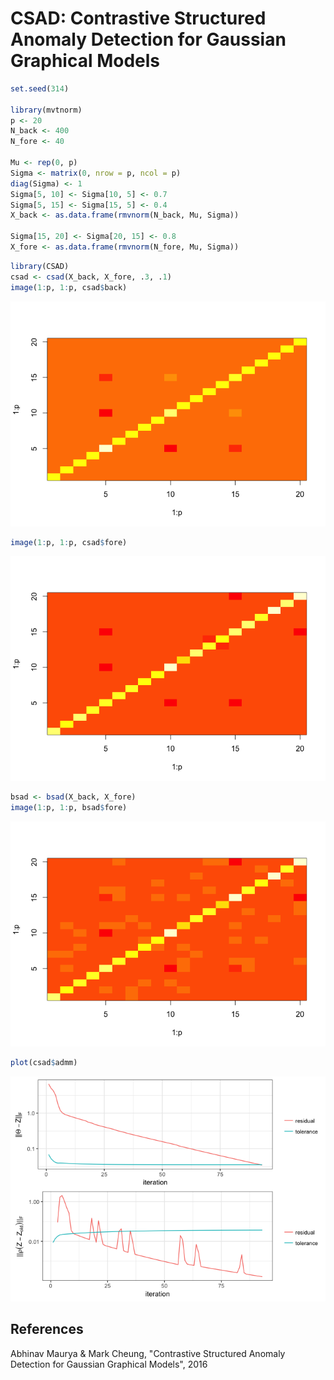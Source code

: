 # CSAD: Contrastive Structured Anomaly Detection for Gaussian Graphical Models




```r
set.seed(314)

library(mvtnorm)
p <- 20
N_back <- 400
N_fore <- 40

Mu <- rep(0, p)
Sigma <- matrix(0, nrow = p, ncol = p)
diag(Sigma) <- 1
Sigma[5, 10] <- Sigma[10, 5] <- 0.7
Sigma[5, 15] <- Sigma[15, 5] <- 0.4
X_back <- as.data.frame(rmvnorm(N_back, Mu, Sigma))

Sigma[15, 20] <- Sigma[20, 15] <- 0.8
X_fore <- as.data.frame(rmvnorm(N_fore, Mu, Sigma))
```


```r
library(CSAD)
csad <- csad(X_back, X_fore, .3, .1)
image(1:p, 1:p, csad$back)
```

![](README_files/figure-html/unnamed-chunk-2-1.png)<!-- -->

```r
image(1:p, 1:p, csad$fore)
```

![](README_files/figure-html/unnamed-chunk-2-2.png)<!-- -->


```r
bsad <- bsad(X_back, X_fore)
image(1:p, 1:p, bsad$fore)
```

![](README_files/figure-html/unnamed-chunk-3-1.png)<!-- -->


```r
plot(csad$admm)
```

![](README_files/figure-html/unnamed-chunk-4-1.png)<!-- -->

## References

Abhinav Maurya & Mark Cheung, "Contrastive Structured Anomaly Detection for Gaussian Graphical Models", 2016

